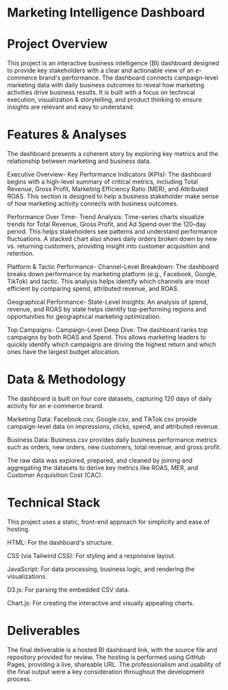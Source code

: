 # Marketing Intelligence Dashboard
# Project Overview
This project is an interactive business intelligence (BI) dashboard designed to provide key stakeholders with a clear and actionable view of an e-commerce brand's performance. The dashboard connects campaign-level marketing data with daily business outcomes to reveal how marketing activities drive business results. It is built with a focus on technical execution, visualization & storytelling, and product thinking to ensure insights are relevant and easy to understand.

# Features & Analyses
The dashboard presents a coherent story by exploring key metrics and the relationship between marketing and business data.

Executive Overview-
Key Performance Indicators (KPIs): The dashboard begins with a high-level summary of critical metrics, including Total Revenue, Gross Profit, Marketing Efficiency Ratio (MER), and Attributed ROAS. This section is designed to help a business stakeholder make sense of how marketing activity connects with business outcomes.

Performance Over Time-
Trend Analysis: Time-series charts visualize trends for Total Revenue, Gross Profit, and Ad Spend over the 120-day period. This helps stakeholders see patterns and understand performance fluctuations. A stacked chart also shows daily orders broken down by new vs. returning customers, providing insight into customer acquisition and retention.

Platform & Tactic Performance-
Channel-Level Breakdown: The dashboard breaks down performance by marketing platform (e.g., Facebook, Google, TikTok) and tactic. This analysis helps identify which channels are most efficient by comparing spend, attributed revenue, and ROAS.

Geographical Performance-
State-Level Insights: An analysis of spend, revenue, and ROAS by state helps identify top-performing regions and opportunities for geographical marketing optimization.

Top Campaigns-
Campaign-Level Deep Dive: The dashboard ranks top campaigns by both ROAS and Spend. This allows marketing leaders to quickly identify which campaigns are driving the highest return and which ones have the largest budget allocation.

# Data & Methodology
The dashboard is built on four core datasets, capturing 120 days of daily activity for an e-commerce brand.

Marketing Data: Facebook.csv, Google.csv, and TikTok.csv provide campaign-level data on impressions, clicks, spend, and attributed revenue.

Business Data: Business.csv provides daily business performance metrics such as orders, new orders, new customers, total revenue, and gross profit.

The raw data was explored, prepared, and cleaned by joining and aggregating the datasets to derive key metrics like ROAS, MER, and Customer Acquisition Cost (CAC).

# Technical Stack
This project uses a static, front-end approach for simplicity and ease of hosting.

HTML: For the dashboard's structure.

CSS (via Tailwind CSS): For styling and a responsive layout.

JavaScript: For data processing, business logic, and rendering the visualizations.

D3.js: For parsing the embedded CSV data.

Chart.js: For creating the interactive and visually appealing charts.

# Deliverables
The final deliverable is a hosted BI dashboard link, with the source file and repository provided for review. The hosting is performed using GitHub Pages, providing a live, shareable URL. The professionalism and usability of the final output were a key consideration throughout the development process.
